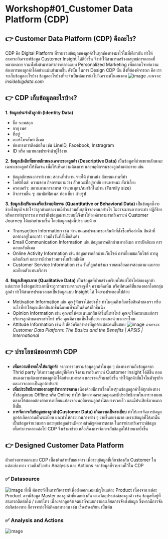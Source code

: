 # Workshop#01_Customer Data Platform (CDP)

## :point_right: Customer Data Platform (CDP) คืออะไร?
CDP คือ Digital Platform ที่รวบรวมข้อมูลของลูกค้าในทุกช่องทางมาไว้ในที่เดียวกัน ทำให้สามารถวิเคราะห์ข้อมูล Customer Insight ได้ดียิ่งขึ้น จึงทำให้สามารถสร้างกลยุทธ์การตลาดที่หลากหลาย รวมทั้งยังสามารถทำการตลาดแบบ Personalized Marketing เพื่อตอบโจทย์ความต้องการของลูกค้าได้อย่างแม่นยำมากขึ้น ดังนั้น ในการ Design CDP นั้น สิ่งที่ต้องพิจารณา คือ เราจะเก็บข้อมูลอะไรบ้าง ข้อมูลอะไรบ้างที่จะจำเป็นต่อการนำไปวิเคราะห์ในอนาคต
![image](https://github.com/Learntogether/Workshop01_Customer-Data-Platform-CDP-/assets/136689632/ad8c48ec-7507-4c3a-affa-1470bf1516de)
_ภาพจาก: insidebigdata.com_


## :point_right: CDP เก็บข้อมูลอะไรบ้าง?
**1. ข้อมูลประจำตัวลูกค้า (Identity Data)**
   * ชื่อ-นามสกุล
   * อายุ เพศ
   * ที่อยู่
   * เบอร์โทรศัพท์ อีเมล
   * ช่องทางการติดต่ออื่น เช่น LineID, Facebook, Instragram
   * ID หรือ หมายเลขประจำตัวผู้ใช้งาน

**2. ข้อมูลเชิงลึกที่ขยายลักษณะเฉพาะของลูกค้า (Descriptive Data)**
  เป็นข้อมูลที่ช่วยขยายลักษณะเฉพาะของลูกค้าให้ชัดเจน เพื่อให้เห็นความต้องการ และพฤติกรรมของลูกค้าแต่ละราย เช่น
   * ข้อมูลลักษณะการทำงาน: สถานที่ทำงาน รายได้ ตำแหน่ง ลักษณะงานที่ทำ
   * ไลฟ์สไตล์: ความชอบ กิจกรรมยามว่าง ลักษณะที่อยู่อาศัย ยานพาหนะ สัตว์เลี้ยง
   * ครอบครัว: สถานภาพการสมรส จำนวนบุตร/สมาชิกในบ้าน (Family size)
   * กิจกรรมอื่น ๆ: สมาชิกฟิตเนส ท่องเที่ยว ถ่ายรูป

**3. ข้อมูลเชิงปริมาณหรือเชิงพฤติกรรม (Quantitative or Behavioral Data)**
เป็นข้อมูลซึ่งจะช่วยให้ธุรกิจเข้าใจว่าลูกค้าแต่ละรายมีส่วนร่วมกับธุรกิจของตนอย่างไร ไม่ว่าจะผ่านการกระทำ ปฏิกิริยา หรือการทำธุรกรรม การเข้าถึงข้อมูลผ่านระบบนี้จึงทำให้องค์กรสามารถวิเคราะห์ Customer Journey ได้แม่นยำมากขึ้น โดยข้อมูลกลุ่มนี้ประกอบด้วย
   * Transaction Information เช่น จำนวนและประเภทของสินค้าที่สั่งซื้อหรือส่งคืน สินค้าที่ตกค้างอยู่ในตะกร้า รวมถึงวันที่สั่งซื้อสินค้า
   * Email Communication Information เช่น ข้อมูลการคลิกผ่านทางอีเมล การเปิดอีเมล การตอบกลับอีเมล
   * Online Activity Information เช่น ข้อมูลการคลิกผ่านเว็บไซต์ การเยี่ยมชมเว็บไซต์ การดูผลิตภัณฑ์ และการมีส่วนร่วมทางโซเชียลมีเดีย
   * Customer Service Information เช่น วันที่ลูกค้าเข้ามา รายละเอียดการสอบถาม และรายละเอียดตัวแทนบริการ

**4. ข้อมูลเชิงคุณภาพ (Qualitative Data)**
เป็นข้อมูลที่ช่วยสร้างบริบทให้แก่โปรไฟล์ของลูกค้าแต่ละราย ซึ่งข้อมูลประเภทนี้จะถูกรวบรวมจากแรงจูงใจ ความคิดเห็น หรือทัศนคติที่แสดงออกโดยกลุ่มลูกค้า ทำให้สามารประมวลผลเป็นข้อมูลแบบ Insight ได้ โดยจะประกอบไปด้วย
   * Motivation Information เช่น คุณรู้จักเราได้อย่างไร ทำไมคุณถึงเลือกซื้อสินค้าของเรา หรือ อะไรที่ทำให้คุณเลือกสินค้าชิ้นนี้แทนที่จะเป็นสินค้าอีกชิ้นนึง
   * Opinion Information เช่น คุณจะให้คะแนนแก่สินค้าชิ้นนี้เท่าไหร่ คุณจะให้คะแนนแก่การบริการลูกค้าของเราเท่าไหร่ หรือ คุณมีความเห็นใดที่อยากจะแนะนำพวกเราไหม
   * Attitude Information เช่น สี สัตว์หรืออาหารที่ลูกค้าแต่ละคนชื่นชอบ
![image](https://github.com/Learntogether/Workshop01_Customer-Data-Platform-CDP-/assets/136689632/1257e625-d317-49d0-b70f-cd1aa0f0e2e8)
_ภาพจาก: Customer Data Platform: The Basics and the Benefits | APSIS | International_

## :point_right: ประโยชน์ของการทำ CDP
   * **เพิ่มความพึงพอใจให้แก่ลูกค้า**
     จากการรวบรวมข้อมูลลูกค้าในทุก ๆ ช่องทางรวมถึงข้อมูลจาก Thrid party ให้มารวมศูนย์อยู่ที่เดียว จึงสามารถวิเคราะห์ Customer Insight ได้ดีขึ้น ตอบสนองความต้องการของลูกค้าได้อย่างเหมาะสม และรวดเร็วมากยิ่งขึ้น ทำให้ลูกค้ามั่นใจในตัวธุรกิจ และอาจกลายเป็นลูกค้าประจำ
   * **เพิ่มประสิทธิภาพของกลยุทธ์ทางการตลาด**
     เนื่องด้วยมีการเชื่อมโยงฐานข้อมูลลูกค้าได้ทุกช่องทาง ทั้งข้อมูลแบบ Offline หรือ Online ทำให้เกิดความครอบคลุมและมีประสิทธิภาพในการวางแผนตลาดให้สอดคล้องต่อการเปลี่ยนแปลงของพฤติกรรมลูกค้าได้อย่างรวดเร็ว และมีประสิทธิภาพมากยิ่งขึ้น
   * **การจัดการกับข้อมูลของลูกค้า(Customer Data) เกิดความเป็นระเบียบ**
     ทำให้การจัดการข้อมูลลูกค้าเกิดความเป็นระเบียบ และทำให้กระบวนการต่าง ๆ ง่ายขึ้นอย่างมาก เพราะข้อมูลที่ได้มานั้นเป็นข้อมูลจำนวนมาก และทุกข้อมูลล้วนมีความสำคัญต่อการตลาด ในการนำมาวิเคราะห์ข้อมูล เพื่อทำการตลาดต่อไป CDP จึงเข้ามาช่วยเหลือเรื่องการจัดการกับข้อมูลให้ง่ายมากยิ่งขึ้น
     
## :point_right: Designed Customer Data Platform
ตัวอย่างการออกแบบ CDP เบื้องต้นสำหรับธนาคาร เพื่อระบุข้อมูลที่เกี่ยวข้องกับ Customer ในแต่ละช่องทาง รวมถึงตัวอย่าง Analysis และ Actions จากข้อมูลที่รวบรวมไว้ใน CDP
### :white_check_mark: Datasource		
![image](https://github.com/Learntogether/Workshop01_Customer-Data-Platform-CDP-/assets/136689632/652d17f6-53c5-4979-989a-e3c7e1af2e9c)
ทั้งนี้ ต้องระวังในการวิเคราะห์เพื่อส่งออกแคมเปญในแต่ละ Product เนื่องจาก แต่ละ Product อาจมีข้อมูล Master ของลูกค้าที่แตกต่างกัน ตามวัตถุประสงค์ของลูกค้า เช่น ข้อมูลที่อยู่ที่สามารถติดต่อได้ / เบอร์โทร เนื่องจากลูกค้าเจตนาที่จะแยกรายละเอียดการจัดส่งข้อมูล ซึ่งหากมีการจัดส่งผิดช่องทาง ก็อาจจะก่อให้เกิดผลทางลบ เช่น เรื่องร้องเรียน เป็นต้น
### :white_check_mark: Analysis and Actions
![image](https://github.com/Learntogether/Workshop01_Customer-Data-Platform-CDP-/assets/136689632/68da6551-7b81-4c8c-8e1b-48bbef6ea028)

